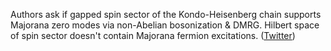 
Authors ask if gapped spin sector of the Kondo-Heisenberg chain supports Majorana zero modes via non-Abelian bosonization & DMRG. Hilbert space of spin sector doesn't contain Majorana fermion excitations. ([Twitter](https://twitter.com/JoshuahHeath/status/1225445113645522944))
